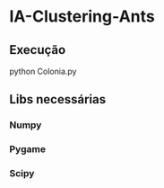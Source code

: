 # IA-Clustering-Ants

## Execução

python Colonia.py

## Libs necessárias

### Numpy
### Pygame
### Scipy
